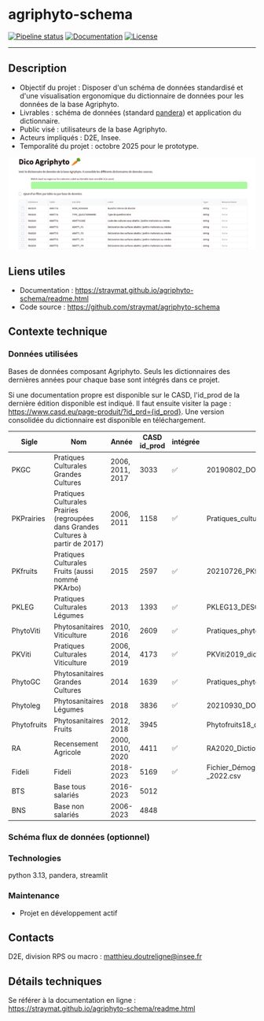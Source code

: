 # agriphyto-schema

[![Pipeline status](https://github.com/straymat/agriphyto-schema/actions/workflows/ci.yml/badge.svg)](https://github.com/straymat/agriphyto-schema/actions)
[![Documentation](https://img.shields.io/badge/docs-latest-blue.svg)](https://straymat.github.io/agriphyto-schema/readme.html)
[![License](https://img.shields.io/github/license/strayMat/agriphyto-schema)](https://github.com/strayMat/agriphyto-schema/blob/main/LICENSE)

---

## Description

- Objectif du projet : Disposer d'un schéma de données standardisé et d'une visualisation ergonomique du dictionnaire de données pour les données de la base Agriphyto.
- Livrables : schéma de données (standard [pandera](https://pandera.readthedocs.io/en/stable/)) et application du dictionnaire.
- Public visé : utilisateurs de la base Agriphyto.
- Acteurs impliqués : D2E, Insee.
- Temporalité du projet : octobre 2025 pour le prototype.

![Aperçu du projet](docs/source/_static/app_capture.png)

## Liens utiles

- Documentation : https://straymat.github.io/agriphyto-schema/readme.html
- Code source : https://github.com/straymat/agriphyto-schema

## Contexte technique

### Données utilisées

Bases de données composant Agriphyto. Seuls les dictionnaires des dernières
années pour chaque base sont intégrés dans ce projet.

Si une documentation propre est disponible sur le CASD, l'id_prod de la dernière
édition disponible est indiqué. Il faut ensuite visiter la page :
https://www.casd.eu/page-produit/?id_prd={id_prod}. Une version consolidée du
dictionnaire est disponible en téléchargement.

| Sigle | Nom | Année | CASD id_prod | intégrée | choix fichier source nomenclature |
|-------|-----|-------|--------------|----------|-----------------------------------|
| PKGC | Pratiques Culturales Grandes Cultures | 2006, 2011, 2017 | 3033 | ✅  | 20190802_DOC_BSVA_dico_variables_PKGC2017.ods |
| PKPrairies | Pratiques Culturales Prairies (regroupées dans Grandes Cultures à partir de 2017) | 2006, 2011 | 1158 | ✅ | Pratiques_culturales_en_prairie_-_2011.csv |
| PKfruits | Pratiques Culturales Fruits (aussi nommé PKArbo) | 2015 | 2597 | ✅ | 20210726_PKfruits2015_dico_variables.ods|
| PKLEG | Pratiques Culturales Légumes | 2013 | 1393 | ✅ | PKLEG13_DESC.ods |
| PhytoViti | Phytosanitaires Viticulture | 2010, 2016 | 2609 | ✅ | Pratiques_phytosanitaires_en_viticulture_-_2016.csv|
| PKViti | Pratiques Culturales Viticulture | 2006, 2014, 2019 | 4173 | ✅ | PKViti2019_dico_variables_definitif.ods |
| PhytoGC | Phytosanitaires Grandes Cultures | 2014 | 1639 | ✅ | Pratiques_phytosanitaires_en_grandes_cultures_-_2014.csv |
| Phytoleg | Phytosanitaires Légumes | 2018 | 3836 |✅ | 20210930_DOC_BSVA_Dictionnaire_variables_Phytolégumes2018.ods |
| Phytofruits | Phytosanitaires Fruits | 2012, 2018 | 3945 | | Phytofruits18_dico_variables_casd.xlsx |
| RA | Recensement Agricole | 2000, 2010, 2020 | 4411 | ✅ | RA2020_Dictionnaire des variables_220415_CASD.xlsx |
| Fideli | Fideli | 2018-2023 | 5169 | ✅ | Fichier_Démographique_sur_les_Logements_et_les_Individus_(FIDELI)_-_2022.csv |
| BTS | Base tous salariés | 2016-2023 | 5012 | | |
| BNS | Base non salariés | 2006-2023 | 4848 | | |

### Schéma flux de données (optionnel)

### Technologies

python 3.13, pandera, streamlit

### Maintenance

- Projet en développement actif

## Contacts

D2E, division RPS ou macro : matthieu.doutreligne@insee.fr

## Détails techniques

Se référer à la documentation en ligne : https://straymat.github.io/agriphyto-schema/readme.html

